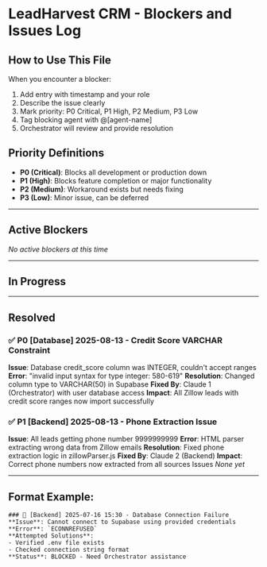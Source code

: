 # LeadHarvest CRM - Blockers and Issues Log

## How to Use This File
When you encounter a blocker:
1. Add entry with timestamp and your role
2. Describe the issue clearly
3. Mark priority: P0 Critical, P1 High, P2 Medium, P3 Low
4. Tag blocking agent with @[agent-name]
5. Orchestrator will review and provide resolution

## Priority Definitions
- **P0 (Critical)**: Blocks all development or production down
- **P1 (High)**: Blocks feature completion or major functionality
- **P2 (Medium)**: Workaround exists but needs fixing
- **P3 (Low)**: Minor issue, can be deferred

---

## Active Blockers

_No active blockers at this time_

---

## In Progress

---

## Resolved

### ✅ P0 [Database] 2025-08-13 - Credit Score VARCHAR Constraint
**Issue**: Database credit_score column was INTEGER, couldn't accept ranges
**Error**: "invalid input syntax for type integer: 580-619"
**Resolution**: Changed column type to VARCHAR(50) in Supabase
**Fixed By**: Claude 1 (Orchestrator) with user database access
**Impact**: All Zillow leads with credit score ranges now import successfully

### ✅ P1 [Backend] 2025-08-13 - Phone Extraction Issue
**Issue**: All leads getting phone number 9999999999
**Error**: HTML parser extracting wrong data from Zillow emails
**Resolution**: Fixed phone extraction logic in zillowParser.js
**Fixed By**: Claude 2 (Backend)
**Impact**: Correct phone numbers now extracted from all sources Issues
*None yet*

---

## Format Example:
```
### 🔴 [Backend] 2025-07-16 15:30 - Database Connection Failure
**Issue**: Cannot connect to Supabase using provided credentials
**Error**: `ECONNREFUSED`
**Attempted Solutions**: 
- Verified .env file exists
- Checked connection string format
**Status**: BLOCKED - Need Orchestrator assistance
```